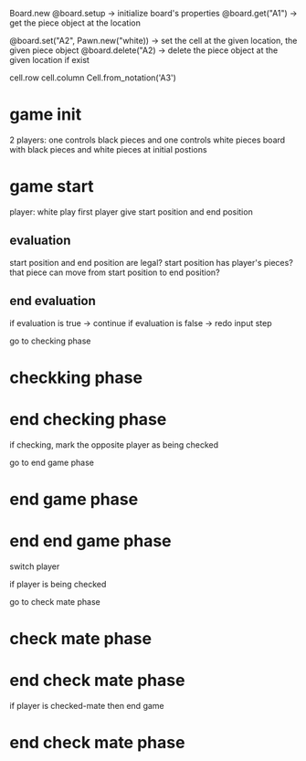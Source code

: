 Board.new
@board.setup -> initialize board's properties
@board.get("A1") -> get the piece object at the location

@board.set("A2", Pawn.new("white)) -> set the cell at the given location, the given piece object
@board.delete("A2) -> delete the piece object at the given location if exist

cell.row
cell.column
Cell.from_notation('A3')


# game init
2 players: one controls black pieces and one controls white pieces
board with black pieces and white pieces  at initial postions

# game start
player: white play first
player give start position and end position
## evaluation
start position and end position are legal?
start position has player's pieces?
that piece can move from start position to end position?
## end evaluation
if evaluation is true -> continue
if evaluation is false -> redo input step

go to checking phase
# checkking phase

# end checking phase
if checking, mark the opposite player as being checked

go to end game phase
# end game phase

# end end game phase

switch player

if player is being checked

go to check mate phase

# check mate phase

# end check mate phase
if player is checked-mate then end game


# end check mate phase


